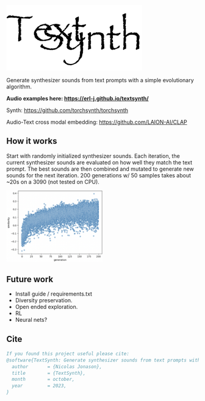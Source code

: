 ![logo](misc/logo.svg)


Generate synthesizer sounds from text prompts with a simple evolutionary algorithm.

**Audio examples here: https://erl-j.github.io/textsynth/**


Synth: https://github.com/torchsynth/torchsynth

Audio-Text cross modal embedding: https://github.com/LAION-AI/CLAP

##  How it works
Start with randomly initialized synthesizer sounds. Each iteration, the current synthesizer sounds are evaluated on how well they match the text prompt. The best sounds are then combined and mutated to generate new sounds for the next iteration. 200 generations w/ 50 samples takes about ~20s on a 3090 (not tested on CPU).

<!-- Text-audio cosine similarity to prompt over generations -->
<img src="misc/evolution.png" alt="example" width="50%" title="text-audio cosine similarity to prompt over generations" height="auto">

## Future work

- Install guide / requirements.txt
- Diversity preservation.
- Open ended exploration.
- RL
- Neural nets?

## Cite

```BibTex
If you found this project useful please cite:
@software{TextSynth: Generate synthesizer sounds from text prompts with a simple evolutionary algorithm,
  author       = {Nicolas Jonason},
  title        = {TextSynth},
  month        = october,
  year         = 2023,
}
```
